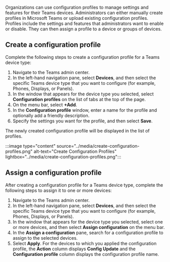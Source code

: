 Organizations can use configuration profiles to manage settings and features for their Teams devices. Administrators can either manually create profiles in Microsoft Teams or upload existing configuration profiles. Profiles include the settings and features that administrators want to enable or disable. They can then assign a profile to a device or groups of devices.

## Create a configuration profile

Complete the following steps to create a configuration profile for a Teams device type:

1. Navigate to the Teams admin center. 
2. In the left-hand navigation pane, select **Devices**, and then select the specific Teams device type that you want to configure (for example, Phones, Displays, or Panels).
3. In the window that appears for the device type you selected, select **Configuration profiles** on the list of tabs at the top of the page.
4. On the menu bar, select **+Add**.
5. In the **Configuration profile** window, enter a name for the profile and optionally add a friendly description.
6. Specify the settings you want for the profile, and then select **Save**. 

The newly created configuration profile will be displayed in the list of profiles.
    
:::image type="content" source="../media/create-configuration-profiles.png" alt-text="Create Configuration Profiles" lightbox="../media/create-configuration-profiles.png":::

## Assign a configuration profile

After creating a configuration profile for a Teams device type, complete the following steps to assign it to one or more devices:

1. Navigate to the Teams admin center. 
2. In the left-hand navigation pane, select **Devices**, and then select the specific Teams device type that you want to configure (for example, Phones, Displays, or Panels).
3. In the window that appears for the device type you selected, select one or more devices, and then select **Assign configuration** on the menu bar.  
4. In the **Assign a configuration** pane, search for a configuration profile to assign to the selected devices.
5. Select **Apply**.
   For the devices to which you applied the configuration profile, the **Action** column displays **Config Update** and the **Configuration profile** column displays the configuration profile name.
